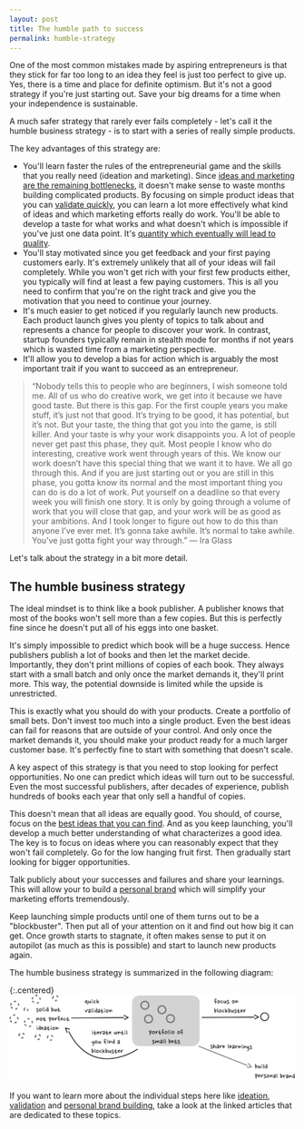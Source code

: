 ```yaml
---
layout: post
title: The humble path to success
permalink: humble-strategy
---
```



One of the most common mistakes made by aspiring entrepreneurs is that they stick for far too long to an idea they feel is just too perfect to give up. Yes, there is a time and place for definite optimism. But it's not a good strategy if you're just starting out. Save your big dreams for a time when your independence is sustainable.

A much safer strategy that rarely ever fails completely - let's call it the humble business strategy - is to start with a series of really simple products. 

The key advantages of this strategy are:

- You'll learn faster the rules of the entrepreneurial game and the skills that you really need (ideation and marketing). Since [ideas and marketing are the remaining bottlenecks](/bottlenecks), it doesn't make sense to waste months building complicated products. By focusing on simple product ideas that you can [validate quickly](/validation), you can learn a lot more effectively what kind of ideas and which marketing efforts really do work. You'll be able to develop a taste for what works and what doesn't which is impossible if you've just one data point. It's [quantity which eventually will lead to quality](https://blog.codinghorror.com/quantity-always-trumps-quality/). 
- You'll stay motivated since you get feedback and your first paying customers early. It's extremely unlikely that all of your ideas will fail completely. While you won't get rich with your first few products either, you typically will find at least a few paying customers. This is all you need to confirm that you're on the right track and give you the motivation that you need to continue your journey.
- It's much easier to get noticed if you regularly launch new products. Each product launch gives you plenty of topics to talk about and represents a chance for people to discover your work. In contrast, startup founders typically remain in stealth mode for months if not years which is wasted time from a marketing perspective.
- It'll allow you to develop a bias for action which is arguably the most important trait if you want to succeed as an entrepreneur.

> “Nobody tells this to people who are beginners, I wish someone told me. All of us who do creative work, we get into it because we have good taste. But there is this gap. For the first couple years you make stuff, it’s just not that good. It’s trying to be good, it has potential, but it’s not. But your taste, the thing that got you into the game, is still killer. And your taste is why your work disappoints you. A lot of people never get past this phase, they quit. Most people I know who do interesting, creative work went through years of this. We know our work doesn’t have this special thing that we want it to have. We all go through this. And if you are just starting out or you are still in this phase, you gotta know its normal and the most important thing you can do is do a lot of work. Put yourself on a deadline so that every week you will finish one story. It is only by going through a volume of work that you will close that gap, and your work will be as good as your ambitions. And I took longer to figure out how to do this than anyone I’ve ever met. It’s gonna take awhile. It’s normal to take awhile. You’ve just gotta fight your way through.” ― Ira Glass

Let's talk about the strategy in a bit more detail.

## The humble business strategy

The ideal mindset is to think like a book publisher. A publisher knows that most of the books won't sell more than a few copies. But this is perfectly fine since he doesn't put all of his eggs into one basket. 

It's simply impossible to predict which book will be a huge success. Hence publishers publish a lot of books and then let the market decide. Importantly, they don't print millions of copies of each book. They always start with a small batch and only once the market demands it, they'll print more. This way, the potential downside is limited while the upside is unrestricted. 

This is exactly what you should do with your products. Create a portfolio of small bets. Don't invest too much into a single product. Even the best ideas can fail for reasons that are outside of your control. And only once the market demands it, you should make your product ready for a much larger customer base. It's perfectly fine to start with something that doesn't scale. 

A key aspect of this strategy is that you need to stop looking for perfect opportunities. No one can predict which ideas will turn out to be successful. Even the most successful publishers, after decades of experience, publish hundreds of books each year that only sell a handful of copies. 

This doesn't mean that all ideas are equally good. You should, of course, focus on the [best ideas that you can find](/ideation). And as you keep launching, you'll develop a much better understanding of what characterizes a good idea. The key is to focus on ideas where you can reasonably expect that they won't fail completely. Go for the low hanging fruit first. Then gradually start looking for bigger opportunities. 

Talk publicly about your successes and failures and share your learnings. This will allow your to build a [personal brand](/personal-brand) which will simplify your marketing efforts tremendously.

Keep launching simple products until one of them turns out to be a "blockbuster". Then put all of your attention on it and find out how big it can get. Once growth starts to stagnate, it often makes sense to put it on autopilot (as much as this is possible) and start to launch new products again. 

The humble business strategy is summarized in the following diagram:

{:.centered}
![](/images/humble-strategy.svg)

If you want to learn more about the individual steps here like [ideation](/ideation), [validation](/validation) and [personal brand building](/personal-brand), take a look at the linked articles that are dedicated to these topics.






